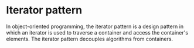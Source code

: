 # Iterator pattern

In object-oriented programming, the iterator pattern is a design pattern in which an iterator is used to traverse a container and access the container's elements. The iterator pattern decouples algorithms from containers.
